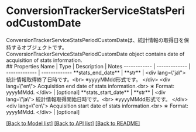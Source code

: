 # ConversionTrackerServiceStatsPeriodCustomDate

<div lang=\"ja\">ConversionTrackerServiceStatsPeriodCustomDateは、統計情報の取得日を保持するオブジェクトです。</div> <div lang=\"en\">ConversionTrackerServiceStatsPeriodCustomDate object contains date of acquisition of stats information.</div> 
## Properties
Name | Type | Description | Notes
------------ | ------------- | ------------- | -------------
**stats_end_date** | **str** | &lt;div lang&#x3D;\&quot;ja\&quot;&gt; 統計情報取得終了日時です。&lt;br&gt; ※yyyyMMdd形式です。 &lt;/div&gt; &lt;div lang&#x3D;\&quot;en\&quot;&gt; Acquisition end date of stats information.&lt;br&gt; ∗ Format: yyyyMMdd. &lt;/div&gt;  | [optional] 
**stats_start_date** | **str** | &lt;div lang&#x3D;\&quot;ja\&quot;&gt; 統計情報取得開始日時です。&lt;br&gt; ※yyyyMMdd形式です。 &lt;/div&gt; &lt;div lang&#x3D;\&quot;en\&quot;&gt; Acquisition start date of stats information.&lt;br&gt; ∗ Format: yyyyMMdd. &lt;/div&gt;  | [optional] 

[[Back to Model list]](../README.md#documentation-for-models) [[Back to API list]](../README.md#documentation-for-api-endpoints) [[Back to README]](../README.md)


